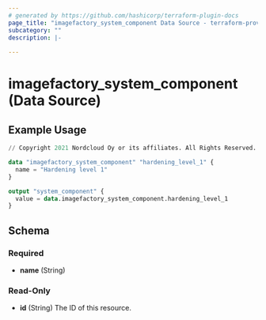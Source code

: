```yaml
---
# generated by https://github.com/hashicorp/terraform-plugin-docs
page_title: "imagefactory_system_component Data Source - terraform-provider-imagefactory"
subcategory: ""
description: |-
  
---
```


# imagefactory_system_component (Data Source)



## Example Usage

```terraform
// Copyright 2021 Nordcloud Oy or its affiliates. All Rights Reserved.

data "imagefactory_system_component" "hardening_level_1" {
  name = "Hardening level 1"
}

output "system_component" {
  value = data.imagefactory_system_component.hardening_level_1
}
```

<!-- schema generated by tfplugindocs -->
## Schema

### Required

- **name** (String)

### Read-Only

- **id** (String) The ID of this resource.


